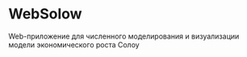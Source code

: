 # WebSolow
Web-приложение для численного моделирования и визуализации модели экономического роста Солоу
